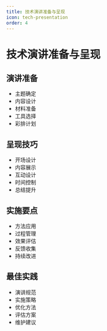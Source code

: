 ```yaml
---
title: 技术演讲准备与呈现
icon: tech-presentation
order: 4
---
```


# 技术演讲准备与呈现

## 演讲准备
- 主题确定
- 内容设计
- 材料准备
- 工具选择
- 彩排计划

## 呈现技巧
- 开场设计
- 内容展示
- 互动设计
- 时间控制
- 总结提升

## 实施要点
- 方法应用
- 过程管理
- 效果评估
- 反馈收集
- 持续改进

## 最佳实践
- 演讲规范
- 实施策略
- 优化方法
- 评估方案
- 维护建议
